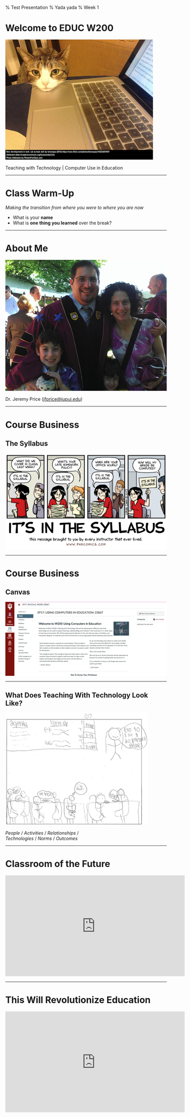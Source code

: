 % Test Presentation
% Yada yada
% Week 1

# Welcome to EDUC W200

![](media/week1/slide1-cat.png)

Teaching with Technology | Computer Use in Education

--------------------------

# Class Warm-Up

*Making the transition from where you were to where you are now*

* What is your **name**
* What is **one thing you learned** over the break?

--------------------------

# About Me

![](media/week1/family.png)

Dr. Jeremy Price (jfprice@iupui.edu)

---------------------------

# Course Business
## The Syllabus

![](media/week1/syllabus.gif)

---------------------------

# Course Business
## Canvas

![](media/week1/canvas.png)

----------------------------

## What Does Teaching With Technology Look Like?

![](media/week1/drawing.png)

*People* / *Activities* / *Relationships* /<br />*Technologies* / *Norms* / *Outcomes*

--------------------------

# Classroom of the Future

<iframe width="560" height="315" src="https://www.youtube.com/embed/kUWwfcJ1-jQ" frameborder="0" allowfullscreen></iframe>

---------------------------

# This Will Revolutionize Education

<iframe width="560" height="315" src="https://www.youtube.com/embed/GEmuEWjHr5c" frameborder="0" allowfullscreen></iframe>